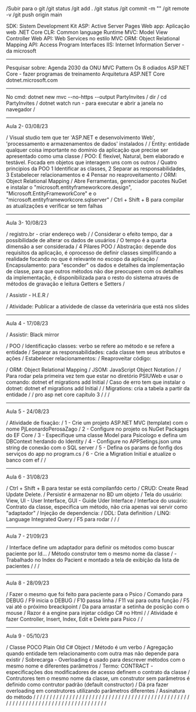 /Subir para o git 
/git status 
/git add . 
/git status 
/git commit -m "" 
/git remote -v 
/git push origin main

SDK: Sistem Development Kit
ASP: Active Server Pages
Web app: Aplicação web
.NET Core CLR: Common language Runtime
MVC: Model View Controller
Web API: Web Services no estilo MVC
ORM: Object Relational Mapping
API: Access Program Interfaces
IIS: Internet Information Server - da microsoft
__________________________________________

Pesquisar sobre:
Agenda 2030 da ONU
MVC Pattern
Os 8 odiados
ASP.NET Core - fazer programas de treinamento
Arquitetura ASP.NET Core
dotnet.microsoft.com
__________________________________________

No cmd:
dotnet new mvc --no-https --output PartyInvites / 
dir / 
cd PartyInvites / 
dotnet watch run - para executar e abrir a janela no navegador / 

______________________________________________
Aula 2- 03/08/23

/ Visual studio tem que ter 'ASP.NET e desenvolvimento Web', 'processamento e armazenamentos de dados' instalados
/ 
/ Entity: entidade qualquer coisa importante no domínio da aplicação que precise ser apresentado como uma classe
/ POO: É flexível, Natural, bem elaborado e testável. Focada em objetos que interagem uns com os outros
/ Quatro principios da POO 1 Identificar as classes, 2 Separar as responsabilidades, 3 Estabelecer relacionamentos e 4 Pensar no reaproveitamento
/ ORM: Object Relational Mapping
/ Abre Ferramentas, gerenciador pacotes NuGet e instalar o "microsoft.entityframeworkcore.design", "Microsoft.EntityFrameworkCore" e o "microsoft.entityframeworkcore.sqlserver"
/ Ctrl + Shift + B para compilar as atualizações e verificar se tem falhas


_________________________________________
Aula 3- 10/08/23

/ registro.br - criar endereço web
/ 
/ Considerar o efeito tempo, dar a possibilidade de alterar os dados de usuários
/ O tempo é a quarta dimensão a ser considerada
/ 4 Pilares POO
/ Abstração: depende dos requisitos da aplicação, é oprocesso de definir classes simplificando a realidade focando no que é relevante no escopo da aplicação
/ Encapsulamento: para "esconder" os dados e detalhes da implementação de classe, para que outros métodos não dse preocupem com os detalhes da implementação, é disponibilizada para o resto do sistema através de métodos de gravação e leitura Getters e Setters
/ 

/ Assistir - H.E.R
/ 

/ Atividade: Publicar a atividede de classe da veterinária que está nos slides

___________________________________________
Aula 4 - 17/08/23

/ Assistir: Black mirror

/ POO
/ Identificação classes: verbo se refere ao método e se refere a entidade 
/ Separar as responsabilidades: cada classe tem seus atributos e ações
/ Estabelecer relacionamentos: 
/ Reaproveitar código: 

/ ORM: Object Relational Mapping
/ JSOM: JavaScript Object Notation
/ 
/ Para rodar pela primeira vez tem que estar no diretório PSIUWeb e usar o comando: dotnet ef migrations add Initial
/ Caso de erro tem que instalar o dotnet: dotnet ef migrations add Initial
/ 
/ Migrations: cria a tabela a partir da entidade
/ 
/ pro asp net core capitulo 3
/ 
/ 
/ 


___________________________________________
Aula 5 - 24/08/23


/ Atividade de fixação:
/ 1 - Crie um projeto ASP.NET MVC (template) com o nome PjLeonardoPerosaZago
/ 2 - Configure no projeto os NuGet Packages do EF Core
/ 3 - Especifique uma classe Model para Psicologo e defina um DBContext herdando do Identity 
/ 4 - Configure no APPSetings.json uma string de conexão com o SQL server
/ 5 - Defina os params de fonfig dos serviços do app no program.cs
/ 6 - Crie a Migration Initial e atualize o banco com ef
/ 
/ 


___________________________________________
Aula 6 - 31/08/23


/ Ctrl + Shift + B para testar se está compilanfdo certo
/ CRUD: Create Read Update Delete.
/ Persistir é armazenar no BD um objeto
/ Tela do usuário: View, UI - User Interface, GUI - Guide Uder Interface
/ Interface do usuário: Contrato da classe, especifica um método, não cria apenas vai servir como "adaptador"
/ Injeção de dependencia: 
/ DDL: Data definition
/ LINQ: Language Integrated Query
/ F5  para rodar
/ 
/ 
/ 

___________________________________________
Aula 7 - 21/09/23


/ Interface define um adaptador para definir os métodos como buscar paciente por Id... 
/ Método construtor tem o mesmo nome da classe
/ - Trabalhado no Index do Pacient e montado a tela de exibição da lista de pacientes
/ 
/ 
/ 
___________________________________________
Aula 8 - 28/09/23


/ Fazer o mesmo que foi feito para paciente para o Psico
/ Comando para DEBUG
/ F9 inicia o DEBUG
/ F10 passa linha
/ F11 vai para outra função
/ F5 vai até o próximo breackpoint
/ Da para arrastar a setinha de posição com o mouse
/ Razor é a engine para injetar código C# no Html
/ 
/ Atividade é fazer Controller, Insert, Index, Edit e Delete para Psico
/ 
/ 
___________________________________________
Aula 9 - 05/10/23


/ Classe POCO Plain Old C# Object
/ Método é um verbo
/ Agregação quando entidade tem relacionamento com outra mas não depende para existir
/ Sobrecarga - Overloading é usado para descrever métodos com o mesmo nome e diferentes parâmetros
/ Termo: CONTRACT - especificações dos modificadores de acesso definem o contrato da classe
/ Contrutores tem o mesmo nome da classe, um construtor sem parâmetros é definido como contrutor padrão (default constructor)
/ Dá pra fazer overloading em construtores utilizando parâmetros diferentes
/ Assinatura do método 
/ 
/ 
/ 
/ 
/ 
/ 
/ 
/ 
/ 
/ 
/ 
/ 
/ 
/ 
/ 
/ 
/ 
/ 
/ 
/ 
/ 
/ 
/ 
/ 
/ 
/ 
/ 
/ 
/ 
/ 
/ 
/ 
/ 
/ 
/ 
/ 
/ 
/ 
/ 
/ 
/ 
/ 
/ 
/ 
/ 
/ 
/ 
/ 
/ 
/ 
/ 
/ 
/ 
/ 
/ 
/ 
/ 
/ 
/ 
/ 
/ 
/ 
/ 
/ 
/ 
/ 
/ 
/ 
/ 
/ 
/ 
/ 
/ 
/ 
/ 
/ 
/ 
/ 
/ 